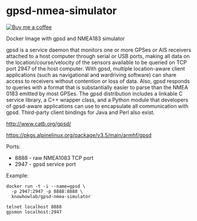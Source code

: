 # gpsd-nmea-simulator

[![Buy me a coffee](https://www.buymeacoffee.com/assets/img/custom_images/orange_img.png)](https://www.buymeacoffee.com/dimi)


Docker Image with gpsd and NMEA183 simulator

gpsd is a service daemon that monitors one or more GPSes or AIS receivers attached to a host computer 
through serial or USB ports, making all data on the location/course/velocity of the sensors available 
to be queried on TCP port 2947 of the host computer. With gpsd, multiple location-aware client applications 
(such as navigational and wardriving software) can share access to receivers without contention or loss of data. 
Also, gpsd responds to queries with a format that is substantially easier to parse than the
NMEA 0183 emitted by most GPSes. The gpsd distribution includes a linkable C service library, 
a C++ wrapper class, and a Python module that developers of gpsd-aware applications 
can use to encapsulate all communication with gpsd. Third-party client bindings for Java and Perl also exist.

http://www.catb.org/gpsd/

https://pkgs.alpinelinux.org/package/v3.5/main/armhf/gpsd

Ports:
 
- 8888 - raw NMEA1083 TCP port
- 2947 - gpsd service port

Example:

```
docker run -t -i --name=gpsd \
  -p 2947:2947 -p 8888:8888 \
  knowhowlab/gpsd-nmea-simulator 
```

```
telnet localhost 8888
gpsmon localhost:2947 

```
